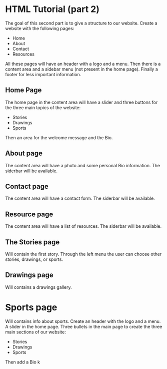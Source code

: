 # HTML Tutorial (part 2)

The goal of this second part is to give a structure to our website.
Create a website with the following pages:

* Home
* About
* Contact
* Resources

All these pages will have an header with a logo and a menu.
Then there is a content area and a sidebar menu (not present in the home page).
Finally a footer for less important information.

## Home Page

The home page in the content area will have a slider and three buttons for
the three main topics of the website:

* Stories
* Drawings
* Sports

Then an area for the welcome message and the Bio.

## About page

The content area will have a photo and some personal Bio information. The
siderbar will be available.

## Contact page

The content area will have a contact form. The siderbar will be available.

## Resource page

The content area will have a list of resources. The siderbar will be available.

## The Stories page

Will contain the first story. Through the left menu the user can choose other
stories, drawings, or sports.

## Drawings page

Will contains a drawings gallery.

# Sports page

Will contains info about sports.
Create an header with the logo and a menu. 
A slider in the home page.
Three bullets in the main page to create the three main sections of our
website:

* Stories
* Drawings
* Sports

Then add a Bio k
